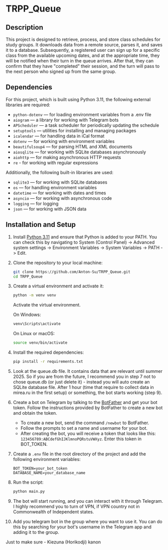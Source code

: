 # TRPP_Queue

## Description

This project is designed to retrieve, process, and store class schedules for study groups. It downloads data from a remote source, parses it, and saves it to a database. Subsequently, a registered user can sign up for a specific class from the available upcoming dates, and at the appropriate time, they will be notified when their turn in the queue arrives. After that, they can confirm that they have "completed" their session, and the turn will pass to the next person who signed up from the same group.

## Dependencies

For this project, which is built using Python 3.11, the following external libraries are required:

- `python-dotenv` — for loading environment variables from a .env file  
- `aiogram` — a library for working with Telegram bots  
- `APScheduler` — a task scheduler for periodically updating the schedule  
- `setuptools` — utilities for installing and managing packages
- `icalendar` — for handling data in iCal format  
- `dotenv` — for working with environment variables
- `beautifulsoup4` — for parsing HTML and XML documents
- `aiosqlite` — for working with SQLite databases asynchronously
- `aiohttp` — for making asynchronous HTTP requests
- `re` - for working with regular expressions

Additionally, the following built-in libraries are used:

- `sqlite3` — for working with SQLite databases
- `os` — for handling environment variables  
- `datetime` — for working with dates and times  
- `asyncio` — for working with asynchronous code  
- `logging` — for logging
- `json` — for working with JSON data

## Installation and Setup

1. Install [Python 3.11](https://docs.python.org/3/whatsnew/3.11.html) and ensure that Python is added to your PATH. You can check this by navigating to System (Control Panel) -> Advanced system settings -> Environment Variables -> System Variables -> PATH -> Edit.

2. Clone the repository to your local machine:

   ```bash
   git clone https://github.com/Anton-Su/TRPP_Queue.git
   cd TRPP_Queue
    ```

3. Create a virtual environment and activate it:

   ```bash
   python -m venv venv
   ```
   Activate the virtual environment. 

   On Windows:

   ```bash
   venv\Scripts\activate
   ```

   On Linux or macOS:

   ```bash
   source venv/bin/activate
   ```
4. Install the required dependencies:

   ```bash
   pip install -r requirements.txt
   ```

5. Look at the queue.db file. It contains data that are relevant until summer 2025. So if you are from the future, I recommend you in step 7 not to chose queue.db (or just delete it) - instead you will auto create an SQLite database file. After 1 hour (time that require to collect data in mirea.ru in the first setup) or something, the bot starts working (step 9).

6. Create a bot on Telegram by talking to the [BotFather](https://t.me/botfather) and get your bot token. Follow the instructions provided by BotFather to create a new bot and obtain the token.

   - To create a new bot, send the command `/newbot` to BotFather.
   - Follow the prompts to set a name and username for your bot.
   - After creating the bot, you will receive a token that looks like this: `123456789:ABCdefGhIJKlmnoPQRstuVWXyz`.
   Enter this token in BOT_TOKEN.
   
7. Create a `.env` file in the root directory of the project and add the following environment variables:

   ```plaintext
   BOT_TOKEN=your_bot_token
   DATABASE_NAME=your_database_name
   ```

8. Run the script:

   ```bash
   python main.py
   ```

9. The bot will start running, and you can interact with it through Telegram. I highly recommend you to turn of VPN, if VPN country not in Commonwealth of Independent states.

10. Add you telegram bot in the group where you want to use it. You can do this by searching for your bot's username in the Telegram app and adding it to the group.

Just to make sure - Kiezuna (Horikodji) kanon